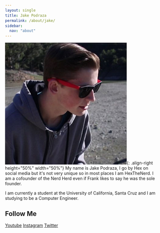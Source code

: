 ```yaml
---
layout: single
title: Jake Podraza
permalink: /about/jake/
sidebar:
  nav: "about"
---
```

![image-right](/assets/images/jake.jpg){: .align-right height="50%" width="50%"}
My name is Jake Podraza, I go by Hex on social media but it's not very unique so in most places I am HexTheNerd. I am a cofounder of the Nerd Herd even if Frank likes to say he was the sole founder.

I am currently a student at the University of California, Santa Cruz and I am studying to be a Computer Engineer.


## Follow Me

<a href="https://www.youtube.com/channel/UCwtwF3lRjS_NKQITBtfI3iQ" class="btn btn--danger">Youtube</a> <a href="https://www.instagram.com/hexthenerd/" class="btn btn--warning">Instagram</a> <a href="https://twitter.com/HexTheNerd" class="btn btn--info">Twitter</a>

